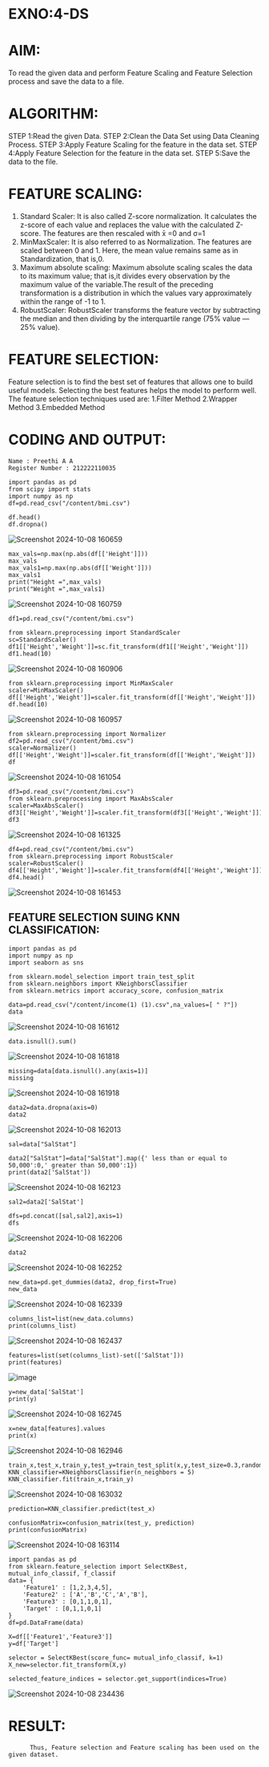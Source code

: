 # EXNO:4-DS
# AIM:
To read the given data and perform Feature Scaling and Feature Selection process and save the
data to a file.

# ALGORITHM:
STEP 1:Read the given Data.
STEP 2:Clean the Data Set using Data Cleaning Process.
STEP 3:Apply Feature Scaling for the feature in the data set.
STEP 4:Apply Feature Selection for the feature in the data set.
STEP 5:Save the data to the file.

# FEATURE SCALING:
1. Standard Scaler: It is also called Z-score normalization. It calculates the z-score of each value and replaces the value with the calculated Z-score. The features are then rescaled with x̄ =0 and σ=1
2. MinMaxScaler: It is also referred to as Normalization. The features are scaled between 0 and 1. Here, the mean value remains same as in Standardization, that is,0.
3. Maximum absolute scaling: Maximum absolute scaling scales the data to its maximum value; that is,it divides every observation by the maximum value of the variable.The result of the preceding transformation is a distribution in which the values vary approximately within the range of -1 to 1.
4. RobustScaler: RobustScaler transforms the feature vector by subtracting the median and then dividing by the interquartile range (75% value — 25% value).

# FEATURE SELECTION:
Feature selection is to find the best set of features that allows one to build useful models. Selecting the best features helps the model to perform well.
The feature selection techniques used are:
1.Filter Method
2.Wrapper Method
3.Embedded Method

# CODING AND OUTPUT:
```
Name : Preethi A A
Register Number : 212222110035
```

```
import pandas as pd
from scipy import stats
import numpy as np
df=pd.read_csv("/content/bmi.csv")

df.head()
df.dropna()
```
![Screenshot 2024-10-08 160659](https://github.com/user-attachments/assets/947c734e-3105-4382-bf37-69b1792ddbde)

```
max_vals=np.max(np.abs(df[['Height']]))
max_vals
max_vals1=np.max(np.abs(df[['Weight']]))
max_vals1
print("Height =",max_vals)
print("Weight =",max_vals1)
```
![Screenshot 2024-10-08 160759](https://github.com/user-attachments/assets/6cec529f-5068-4bd6-9cbe-76b7caf25c44)

```
df1=pd.read_csv("/content/bmi.csv")

from sklearn.preprocessing import StandardScaler
sc=StandardScaler()
df1[['Height','Weight']]=sc.fit_transform(df1[['Height','Weight']])
df1.head(10)
```
![Screenshot 2024-10-08 160906](https://github.com/user-attachments/assets/7735d008-2707-4e0e-b5fa-caeb2be7e327)

```
from sklearn.preprocessing import MinMaxScaler
scaler=MinMaxScaler()
df[['Height','Weight']]=scaler.fit_transform(df[['Height','Weight']])
df.head(10)
```
![Screenshot 2024-10-08 160957](https://github.com/user-attachments/assets/6d8ae21c-fcf5-45b4-af37-000af98b9f8f)

```
from sklearn.preprocessing import Normalizer
df2=pd.read_csv("/content/bmi.csv")
scaler=Normalizer()
df[['Height','Weight']]=scaler.fit_transform(df[['Height','Weight']])
df
```
![Screenshot 2024-10-08 161054](https://github.com/user-attachments/assets/2fdead27-5061-487a-9e6e-2ac7f84dc1aa)

```
df3=pd.read_csv("/content/bmi.csv")
from sklearn.preprocessing import MaxAbsScaler
scaler=MaxAbsScaler()
df3[['Height','Weight']]=scaler.fit_transform(df3[['Height','Weight']])
df3
```
![Screenshot 2024-10-08 161325](https://github.com/user-attachments/assets/331bd452-a95b-495b-94c3-5c81affec7eb)

```
df4=pd.read_csv("/content/bmi.csv")
from sklearn.preprocessing import RobustScaler
scaler=RobustScaler()
df4[['Height','Weight']]=scaler.fit_transform(df4[['Height','Weight']])
df4.head()
```
![Screenshot 2024-10-08 161453](https://github.com/user-attachments/assets/4e8fab38-250a-40a7-8302-cb05cf205e30)

## FEATURE SELECTION SUING KNN CLASSIFICATION:

```
import pandas as pd
import numpy as np
import seaborn as sns

from sklearn.model_selection import train_test_split
from sklearn.neighbors import KNeighborsClassifier
from sklearn.metrics import accuracy_score, confusion_matrix

data=pd.read_csv("/content/income(1) (1).csv",na_values=[ " ?"])
data
```
![Screenshot 2024-10-08 161612](https://github.com/user-attachments/assets/48630cbd-57b3-44dd-8660-a7ddeca3ba74)

```
data.isnull().sum()
```
![Screenshot 2024-10-08 161818](https://github.com/user-attachments/assets/ccf972f0-a972-43d2-a2bb-6d1d64c29a8b)

```
missing=data[data.isnull().any(axis=1)]
missing
```
![Screenshot 2024-10-08 161918](https://github.com/user-attachments/assets/aa82db06-6d1b-4ed0-ac4a-810d381d12b9)

```
data2=data.dropna(axis=0)
data2
```
![Screenshot 2024-10-08 162013](https://github.com/user-attachments/assets/f8d1610d-4faa-47b8-8391-c764102e0262)

```
sal=data["SalStat"]

data2["SalStat"]=data["SalStat"].map({' less than or equal to 50,000':0,' greater than 50,000':1})
print(data2['SalStat'])

```
![Screenshot 2024-10-08 162123](https://github.com/user-attachments/assets/109845b5-174e-4ba1-8ca5-546a47ac00ec)

```
sal2=data2['SalStat']

dfs=pd.concat([sal,sal2],axis=1)
dfs
```
![Screenshot 2024-10-08 162206](https://github.com/user-attachments/assets/dbb61dd7-6ea0-486e-8cf0-b9111d9673f4)

```
data2
```
![Screenshot 2024-10-08 162252](https://github.com/user-attachments/assets/bd797da5-d0eb-42f1-b71a-be691f3676f3)

```
new_data=pd.get_dummies(data2, drop_first=True)
new_data
```
![Screenshot 2024-10-08 162339](https://github.com/user-attachments/assets/2c5cf57d-9dd6-4ad4-b61d-416a747e89b6)

```
columns_list=list(new_data.columns)
print(columns_list)
```
![Screenshot 2024-10-08 162437](https://github.com/user-attachments/assets/b4ec0bfb-7bfe-41b9-878a-aa4a294625e2)

```
features=list(set(columns_list)-set(['SalStat']))
print(features)
```
![image](https://github.com/user-attachments/assets/a5f40b82-52b0-4ce8-9756-8ea04f222c6c)

```
y=new_data['SalStat']
print(y)
```
![Screenshot 2024-10-08 162745](https://github.com/user-attachments/assets/e2369ab4-5449-476f-b74d-e7d25b12e580)

```
x=new_data[features].values
print(x)
```
![Screenshot 2024-10-08 162946](https://github.com/user-attachments/assets/e6ee0a5e-bb06-49bd-8db1-cdb30346d871)

```
train_x,test_x,train_y,test_y=train_test_split(x,y,test_size=0.3,random_state=0)
KNN_classifier=KNeighborsClassifier(n_neighbors = 5)
KNN_classifier.fit(train_x,train_y)
```
![Screenshot 2024-10-08 163032](https://github.com/user-attachments/assets/63f0f7c7-b2a2-4a0a-ae15-07ca457c813c)

```
prediction=KNN_classifier.predict(test_x)

confusionMatrix=confusion_matrix(test_y, prediction)
print(confusionMatrix)
```
![Screenshot 2024-10-08 163114](https://github.com/user-attachments/assets/a5d462f3-5c48-4d44-bb1a-eddda40170c3)

```
import pandas as pd
from sklearn.feature_selection import SelectKBest, mutual_info_classif, f_classif
data= {
    'Feature1' : [1,2,3,4,5],
    'Feature2' : ['A','B','C','A','B'],
    'Feature3' : [0,1,1,0,1],
    'Target' : [0,1,1,0,1]
}
df=pd.DataFrame(data)

X=df[['Feature1','Feature3']]
y=df['Target']

selector = SelectKBest(score_func= mutual_info_classif, k=1)
X_new=selector.fit_transform(X,y)

selected_feature_indices = selector.get_support(indices=True)

```

![Screenshot 2024-10-08 234436](https://github.com/user-attachments/assets/f58d4f84-ab62-4ed1-9614-c67a082f514f)

# RESULT:
          Thus, Feature selection and Feature scaling has been used on the given dataset.
